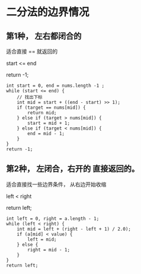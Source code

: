 # 二分法的边界情况

## 第1种， 左右都闭合的

适合直接  == 就返回的  

start <= end

return -1;
```
int start = 0, end = nums.length -1 ;
while (start <= end) {
    // 找出下标
    int mid = start + ((end - start) >> 1);
    if (target == nums[mid]) {
        return mid;
    } else if (target > nums[mid]) {
        start = mid + 1;
    } else if (target < nums[mid]) {
        end = mid - 1;
    }
}
return -1;

```


## 第2种， 左闭合，右开的 直接返回的。 

适合直接找一些边界条件， 从右边开始收缩

left < right

return left;
```
int left = 0, right = a.length - 1;
while (left < right) {
    int mid = left + (right - left + 1) / 2.0);
    if (a[mid] < value) {
        left = mid;
    } else {
        right = mid - 1;
    }
}
return left;
```